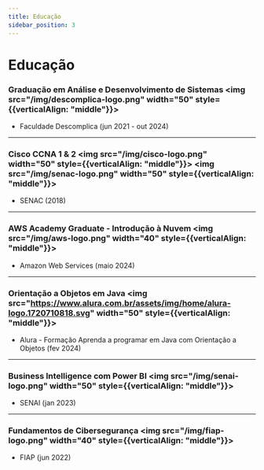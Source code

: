 ```yaml
---
title: Educação
sidebar_position: 3
---
```


# Educação

### Graduação em Análise e Desenvolvimento de Sistemas <img src="/img/descomplica-logo.png" width="50" style={{verticalAlign: "middle"}}></img>
- Faculdade Descomplica (jun 2021 - out 2024)

---

### Cisco CCNA 1 & 2 <img src="/img/cisco-logo.png" width="50" style={{verticalAlign: "middle"}}></img> <img src="/img/senac-logo.png" width="50" style={{verticalAlign: "middle"}}></img>
- SENAC (2018)

---

### AWS Academy Graduate - Introdução à Nuvem <img src="/img/aws-logo.png" width="40" style={{verticalAlign: "middle"}}></img>
- Amazon Web Services (maio 2024)

---

### Orientação a Objetos em Java <img src="https://www.alura.com.br/assets/img/home/alura-logo.1720710818.svg" width="50" style={{verticalAlign: "middle"}}></img>
- Alura - Formação Aprenda a programar em Java com Orientação a Objetos (fev 2024)

---

### Business Intelligence com Power BI <img src="/img/senai-logo.png" width="50" style={{verticalAlign: "middle"}}></img>
- SENAI (jan 2023)

---

### Fundamentos de Cibersegurança <img src="/img/fiap-logo.png" width="40" style={{verticalAlign: "middle"}}></img>
- FIAP (jun 2022)